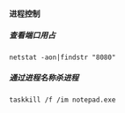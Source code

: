 #### 进程控制

##### 查看端口用占

```shell
netstat -aon|findstr "8080"
```

##### 通过进程名称杀进程

```shell
taskkill /f /im notepad.exe
```

###

